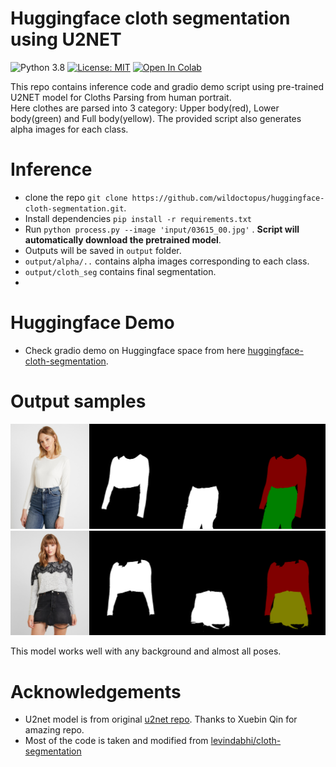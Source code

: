 # Huggingface cloth segmentation using U2NET

![Python 3.8](https://img.shields.io/badge/python-3.8-green.svg)
[![License: MIT](https://img.shields.io/badge/License-MIT-green.svg)](https://opensource.org/licenses/MIT)
[![Open In Colab](https://colab.research.google.com/assets/colab-badge.svg)](https://colab.research.google.com/drive/1LGgLiHiWcmpQalgazLgq4uQuVUm9ZM4M?usp=sharing)

This repo contains inference code and gradio demo script using pre-trained U2NET model for Cloths Parsing from human portrait.</br>
Here clothes are parsed into 3 category: Upper body(red), Lower body(green) and Full body(yellow). The provided script also generates alpha images for each class.


# Inference
- clone the repo `git clone https://github.com/wildoctopus/huggingface-cloth-segmentation.git`.
- Install dependencies `pip install -r requirements.txt`
- Run `python process.py --image 'input/03615_00.jpg'` . **Script will automatically download the pretrained model**.
- Outputs will be saved in `output` folder.
- `output/alpha/..` contains alpha images corresponding to each class.
- `output/cloth_seg` contains final segmentation.
-

# Huggingface Demo
- Check gradio demo on Huggingface space from here [huggingface-cloth-segmentation](https://huggingface.co/spaces/wildoctopus/cloth-segmentation).

# Output samples
![Sample 000](assets/1.png)
![Sample 024](assets/2.png)


This model works well with any background and almost all poses.

# Acknowledgements
- U2net model is from original [u2net repo](https://github.com/xuebinqin/U-2-Net). Thanks to Xuebin Qin for amazing repo.
- Most of the code is taken and modified from  [levindabhi/cloth-segmentation](https://github.com/levindabhi/cloth-segmentation)
